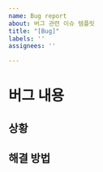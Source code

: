 ```yaml
---
name: Bug report
about: 버그 관련 이슈 템플릿
title: "[Bug]"
labels: ''
assignees: ''

---
```


# 버그 내용

## 상황

## 해결 방법
